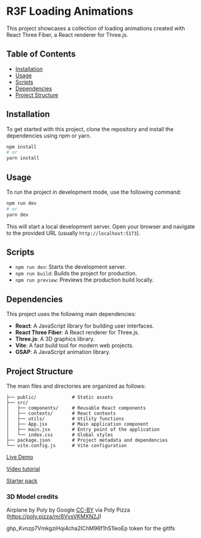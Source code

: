 # R3F Loading Animations

This project showcases a collection of loading animations created with React Three Fiber, a React renderer for Three.js.

## Table of Contents

- [Installation](#installation)
- [Usage](#usage)
- [Scripts](#scripts)
- [Dependencies](#dependencies)
- [Project Structure](#project-structure)

## Installation

To get started with this project, clone the repository and install the dependencies using npm or yarn.

```bash
npm install
# or
yarn install
```

## Usage

To run the project in development mode, use the following command:

```bash
npm run dev
# or
yarn dev
```

This will start a local development server. Open your browser and navigate to the provided URL (usually `http://localhost:5173`).

## Scripts

- `npm run dev`: Starts the development server.
- `npm run build`: Builds the project for production.
- `npm run preview`: Previews the production build locally.

## Dependencies

This project uses the following main dependencies:

- **React**: A JavaScript library for building user interfaces.
- **React Three Fiber**: A React renderer for Three.js.
- **Three.js**: A 3D graphics library.
- **Vite**: A fast build tool for modern web projects.
- **GSAP**: A JavaScript animation library.

## Project Structure

The main files and directories are organized as follows:

```
├── public/             # Static assets
├── src/
│   ├── components/     # Reusable React components
│   ├── contexts/       # React contexts
│   ├── utils/          # Utility functions
│   ├── App.jsx         # Main application component
│   ├── main.jsx        # Entry point of the application
│   └── index.css       # Global styles
├── package.json        # Project metadata and dependencies
└── vite.config.js      # Vite configuration
```


[Live Demo](https://r3f-wawatmos-final.vercel.app/)

[Video tutorial](https://youtu.be/8r8rzp8t2aM)

[Starter pack](https://github.com/wass08/r3f-wawatmos-starter)

### 3D Model credits

Airplane by Poly by Google [CC-BY](https://creativecommons.org/licenses/by/3.0/) via Poly Pizza (https://poly.pizza/m/8VysVKMXN2J)



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 token for the gitlfs